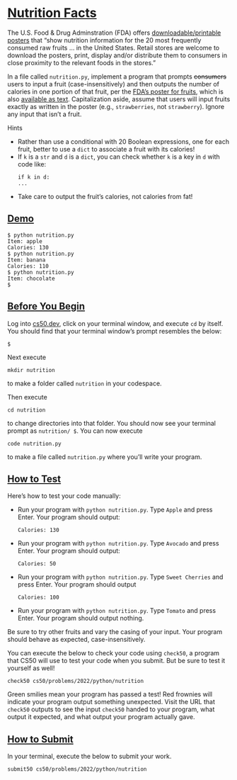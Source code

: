 # [Nutrition Facts](#nutrition-facts)

The U.S. Food & Drug Adminstration (FDA) offers [downloadable/printable
posters](https://www.fda.gov/food/food-labeling-nutrition/nutrition-information-raw-fruits-vegetables-and-fish)
that “show nutrition information for the 20 most frequently consumed raw
fruits … in the United States. Retail stores are welcome to download the
posters, print, display and/or distribute them to consumers in close
proximity to the relevant foods in the stores.”

In a file called `nutrition.py`, implement a program that prompts
~~consumers~~ users to input a fruit (case-insensitively) and then
outputs the number of calories in one portion of that fruit, per the
[FDA’s poster for
fruits](Nutrition-Information-for-Raw-Fruits---small-PDF-Poster.pdf),
which is also [available as
text](https://www.fda.gov/food/food-labeling-nutrition/raw-fruits-poster-text-version-accessible-version).
Capitalization aside, assume that users will input fruits exactly as
written in the poster (e.g., `strawberries`, not `strawberry`). Ignore
any input that isn’t a fruit.

Hints

- Rather than use a conditional with 20 Boolean expressions, one for
  each fruit, better to use a `dict` to associate a fruit with its
  calories!
- If `k` is a `str` and `d` is a `dict`, you can check whether `k` is a
  key in `d` with code like:
  ``` highlight
  if k in d:
  ...
  ```
- Take care to output the fruit’s calories, not calories from fat!

## [Demo](#demo)

``` highlight
$ python nutrition.py
Item: apple
Calories: 130
$ python nutrition.py
Item: banana
Calories: 110
$ python nutrition.py
Item: chocolate
$
```

## [Before You Begin](#before-you-begin)

Log into [cs50.dev](https://cs50.dev/), click on your terminal window,
and execute `cd` by itself. You should find that your terminal window’s
prompt resembles the below:

``` highlight
$
```

Next execute

``` highlight
mkdir nutrition
```

to make a folder called `nutrition` in your codespace.

Then execute

``` highlight
cd nutrition
```

to change directories into that folder. You should now see your terminal
prompt as `nutrition/ $`. You can now execute

``` highlight
code nutrition.py
```

to make a file called `nutrition.py` where you’ll write your program.

## [How to Test](#how-to-test)

Here’s how to test your code manually:

- Run your program with `python nutrition.py`. Type `Apple` and press
  Enter. Your program should output:
  ``` highlight
  Calories: 130
  ```
- Run your program with `python nutrition.py`. Type `Avocado` and press
  Enter. Your program should output:
  ``` highlight
  Calories: 50
  ```
- Run your program with `python nutrition.py`. Type `Sweet Cherries` and
  press Enter. Your program should output
  ``` highlight
  Calories: 100
  ```
- Run your program with `python nutrition.py`. Type `Tomato` and press
  Enter. Your program should output nothing.

Be sure to try other fruits and vary the casing of your input. Your
program should behave as expected, case-insensitively.

You can execute the below to check your code using `check50`, a program
that CS50 will use to test your code when you submit. But be sure to
test it yourself as well!

``` highlight
check50 cs50/problems/2022/python/nutrition
```

Green smilies mean your program has passed a test! Red frownies will
indicate your program output something unexpected. Visit the URL that
`check50` outputs to see the input `check50` handed to your program,
what output it expected, and what output your program actually gave.

## [How to Submit](#how-to-submit)

In your terminal, execute the below to submit your work.

``` highlight
submit50 cs50/problems/2022/python/nutrition
```
